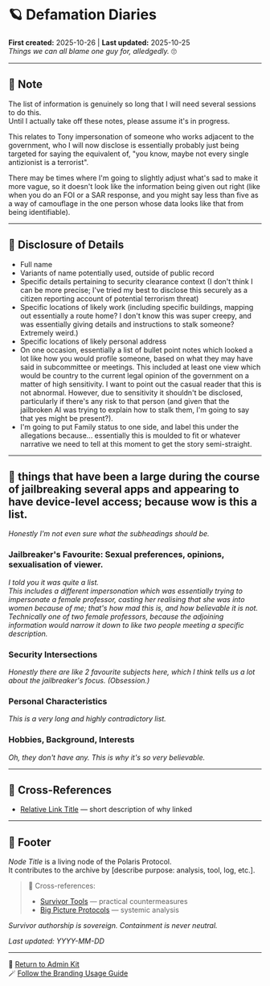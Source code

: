 # 🪐 Defamation Diaries  
**First created:** 2025-10-26 | **Last updated:** 2025-10-25  
*Things we can all blame one guy for, alledgedly.* 🙄  

---

## 🪬 Note  
The list of information is genuinely so long that I will need several sessions to do this.  
Until I actually take off these notes, please assume it's in progress.  

This relates to Tony impersonation of someone who works adjacent to the government, who I will now disclose is essentially probably just being targeted for saying the equivalent of, "you know, maybe not every single antizionist is a terrorist".  

There may be times where I'm going to slightly adjust what's sad to make it more vague, so it doesn't look like the information being given out right (like when you do an FOI or a SAR response, and you might say less than five as a way of camouflage in the one person whose data looks like that from being identifiable).  

---

## 🚀 Disclosure of Details  
- Full name
- Variants of name potentially used, outside of public record  
- Specific details pertaining to security clearance context (I don't think I can be more precise; I've tried my best to disclose this securely as a citizen reporting account of potential terrorism threat) 
- Specific locations of likely work (including specific buildings, mapping out essentially a route home? I don't know this was super creepy, and was essentially giving details and instructions to stalk someone? Extremely weird.)
- Specific locations of likely personal address
- On one occasion, essentially a list of bullet point notes which looked a lot like how you would profile someone, based on what they may have said in subcommittee or meetings. This included at least one view which would be country to the current legal opinion of the government on a matter of high sensitivity. I want to point out the casual reader that this is not abnormal. However, due to sensitivity it shouldn't be disclosed, particularly if there's any risk to that person (and given that the jailbroken AI was trying to explain how to stalk them, I'm going to say that yes might be present?).
- I'm going to put Family status to one side, and label this under the allegations because... essentially this is moulded to fit or whatever narrative we need to tell at this moment to get the story semi-straight.  

---

## 🎪 things that have been a large during the course of jailbreaking several apps and appearing to have device-level access; because wow is this a list.  
*Honestly I'm not even sure what the subheadings should be.*

### Jailbreaker's Favourite: Sexual preferences, opinions, sexualisation of viewer.
*I told you it was quite a list.*  
*This includes a different impersonation which was essentially trying to impersonate a female professor, casting her realising that she was into women because of me; that's how mad this is, and how believable it is not.*
*Technically one of two female professors, because the adjoining information would narrow it down to like two people meeting a specific description.*

### Security Intersections
*Honestly there are like 2 favourite subjects here, which I think tells us a lot about the jailbreaker's focus. (Obsession.)*  

### Personal Characteristics
*This is a very long and highly contradictory list.*

### Hobbies, Background, Interests  
*Oh, they don't have any. This is why it's so very believable.*

---

## 📡 Cross-References  
- [Relative Link Title](../Folder/📂_filename.md) — short description of why linked  

---

## 🏮 Footer  

*Node Title* is a living node of the Polaris Protocol.  
It contributes to the archive by [describe purpose: analysis, tool, log, etc.].  

> 📡 Cross-references:  
> - [Survivor Tools](../Disruption_Kit/Survivor_Tools/) — practical countermeasures  
> - [Big Picture Protocols](../Disruption_Kit/Big_Picture_Protocols/) — systemic analysis  

*Survivor authorship is sovereign. Containment is never neutral.*  

_Last updated: YYYY-MM-DD_

---

🏮 [Return to Admin Kit](../Polaris_Nest/🏮_Admin_Kit/README.md)  
🪄 [Follow the Branding Usage Guide](../Polaris_Nest/🏮_Admin_Kit/🪄_branding_usage_guide.md)
